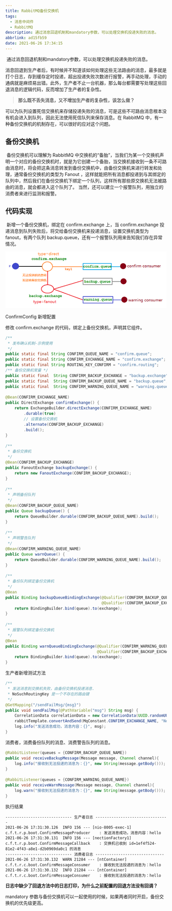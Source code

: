 ```yaml
---
title: RabbitMQ备份交换机
tags:
  - 消息中间件
  - RabbitMQ
description: 通过消息回退机制和mandatory参数，可以处理交换机投递失败的消息。
abbrlink: ad15fb59
date: 2021-06-26 17:34:15
---
```


​		通过消息回退机制和mandatory参数，可以处理交换机投递失败的消息。

​		消息回退到生产者后，有时候并不知道该如何处理这些无法路由的消息，最多就是打个日志，存到缓存定时投递，超出投递失败次数进行报警，再手动处理，手动的通病就是麻烦易出错。此外，生产者不止一台机器，那么每台都需要写处理这些回退消息的逻辑代码，反而增加了生产者的复杂性。

> **那么既不丢失消息，又不增加生产者的复杂性，该怎么做？**

​		可以为队列设置死信交换机来存储投递失败的消息，可是这些不可路由消息根本没有机会进入到队列，因此无法使用死信队列来保存消息。在 RabbitMQ 中，有一种备份交换机的机制存在，可以很好的应对这个问题。

## 备份交换机

​		备份交换机可以理解为 RabbitMQ 中交换机的“备胎”，当我们为某一个交换机声明一个对应的备份交换机时，就是为它创建一个备胎，当交换机接收到一条不可路由消息时，将会把这条消息转发到备份交换机中，由备份交换机来进行转发和处理，通常备份交换机的类型为 Fanout ，这样就能把所有消息都投递到与其绑定的队列中，然后我们在备份交换机下绑定一个队列，这样所有那些原交换机无法被路由的消息，就会都进入这个队列了。 当然，还可以建立一个报警队列，用独立的消费者来进行监测和报警。

## 代码实现

​		新增一个备份交换机，绑定在 confirm.exchange 上，当 confirm.exchange 投递消息到队列失败后，将交给备份交换机来投递消息，设置交换机类型为 fanout，有两个队列 backup.queue，还有一个报警队列用来告知我们存在异常情况。

![image-20210626155027879](MQ-RabbitMQ-Backup-Exchange/RabbitMQ-交换机备份方案.png)

ConfirmConfig 新增配置

修改 confirm.exchange 的代码，绑定上备份交换机，声明其它组件。

```java
/**
 * 发布确认机制-示例使用
 */
public static final String CONFIRM_QUEUE_NAME = "confirm.queue";
public static final String CONFIRM_EXCHANGE_NAME = "confirm.exchange";
public static final String ROUTING_KEY_CONFIRM = "confirm.routing";
/** 备份交换机常量 */
public static final  String CONFIRM_BACKUP_EXCHANGE = "backup.exchange";
public static final  String CONFIRM_BACKUP_QUEUE_NAME = "backup.queue";
public static final  String CONFIRM_WARNING_QUEUE_NAME = "warning.queue";

@Bean(CONFIRM_EXCHANGE_NAME)
public DirectExchange confirmExchange() {
    return ExchangeBuilder.directExchange(CONFIRM_EXCHANGE_NAME)
        .durable(true)
        // 设置备份交换机
        .alternate(CONFIRM_BACKUP_EXCHANGE)
        .build();
}

/**
 * 备份交换机
 */
@Bean(CONFIRM_BACKUP_EXCHANGE)
public FanoutExchange backupExchange() {
    return new FanoutExchange(CONFIRM_BACKUP_EXCHANGE);
}

/**
 * 声明备份队列
 */
@Bean(CONFIRM_BACKUP_QUEUE_NAME)
public Queue backupQueue() {
    return QueueBuilder.durable(CONFIRM_BACKUP_QUEUE_NAME).build();
}

/**
 * 声明警告队列
 */
@Bean(CONFIRM_WARNING_QUEUE_NAME)
public Queue warnQueue() {
    return QueueBuilder.durable(CONFIRM_WARNING_QUEUE_NAME).build();
}

/**
 * 备份队列绑定备份交换机
 */
@Bean
public Binding backupQueueBindingExchange(@Qualifier(CONFIRM_BACKUP_QUEUE_NAME) Queue queue,
                                          @Qualifier(CONFIRM_BACKUP_EXCHANGE) FanoutExchange exchange) {
    return BindingBuilder.bind(queue).to(exchange);
}

/**
 * 报警队列绑定备份交换机
 */
@Bean
public Binding warnQueueBindingExchange(@Qualifier(CONFIRM_WARNING_QUEUE_NAME) Queue queue,
                                        @Qualifier(CONFIRM_BACKUP_EXCHANGE) FanoutExchange exchange) {
    return BindingBuilder.bind(queue).to(exchange);
}
```

生产者新增测试方法

```java
/**
 * 发送消息到交换机失败，由备份交换机投递消息.
 * NoSuchRoutingKey 是一个不存在的路由键
 */
@GetMapping("/sendFailMsg/{msg}")
public void sendFailMsg(@PathVariable("msg") String msg) {
    CorrelationData correlationData = new CorrelationData(UUID.randomUUID().toString());
    rabbitTemplate.convertAndSend(MqConstant.CONFIRM_EXCHANGE_NAME, "NoSuchRoutingKey", msg, correlationData);
    log.info("发送消息成功，消息内容：{}", msg);
}
```

消费者，消费备份队列的消息、消费警告队列的消息。

```java
@RabbitListener(queues = {CONFIRM_BACKUP_QUEUE_NAME})
public void receiveBackupMessage(Message message, Channel channel){
    log.info("接收到无法投递的消息为：{}", new String(message.getBody()));
}

@RabbitListener(queues = {CONFIRM_WARNING_QUEUE_NAME})
public void receiveWarnMessage(Message message, Channel channel){
    log.warn("接收到无法投递的消息为：{}", new String(message.getBody()));
}
```

执行结果

```shell
----------------------------- 生产者日志 --------------------------------
2021-06-26 17:31:30.126  INFO 156 --- [nio-8005-exec-1] c.f.t.r.p.boot.ConfirmMessageProducer    : 发送消息成功，消息内容：hello
2021-06-26 17:31:30.131  INFO 156 --- [nectionFactory1] c.f.t.r.p.boot.ConfirmMessageCallback    : 交换机已收到 id=1ef4f524-81e2-4f43-a8e1-d2b0969da0c1 的消息
----------------------------- 消费者日志 ------------------------------
2021-06-26 17:31:30.132  WARN 21284 --- [ntContainer] c.f.t.r.c.boot.ConfirmMessageConsumer    : 接收到无法投递的消息为：hello
2021-06-26 17:31:30.132  INFO 21284 --- [ntContainer] c.f.t.r.c.boot.ConfirmMessageConsumer    : 接收到无法投递的消息为：hello
```

**日志中缺少了回退方法中的日志打印，为什么之前配置的回退方法没有回调？**

mandatory 参数与备份交换机可以一起使用的时候，如果两者同时开启，备份交换机的优先级更高。  
